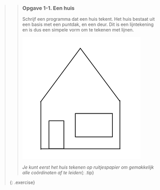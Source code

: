 >> ### Opgave 1-1. Een huis
>> Schrijf een programma dat een huis tekent. Het huis bestaat uit een basis met een puntdak, en een deur. Dit is een lijntekening en is dus een simpele vorm om te tekenen met lijnen.
>>
>> ![huis](images/week01/house.png)
>>
>> *Je kunt eerst het huis tekenen op ruitjespapier om gemakkelijk alle coördinaten af te leiden*{: .tip}
>>
>{: .exercise}